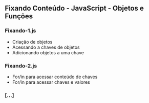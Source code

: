 ## Fixando Conteúdo - JavaScript - Objetos e Funções

### Fixando-1.js

- Criação de objetos
- Acessando a chaves de objetos
- Adicionando objetos a uma chave

### Fixando-2.js

- For/in para acessar conteúdo de chaves
- For/in para acessar chaves e valores

### [...]
